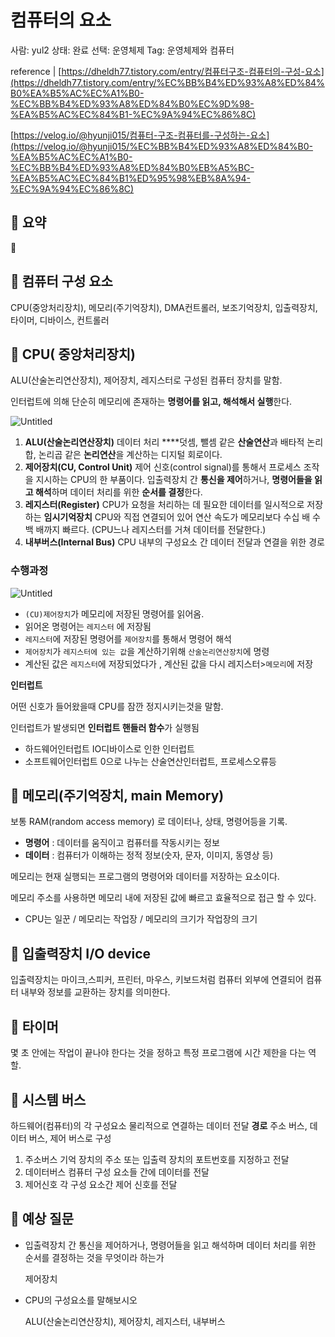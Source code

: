 # 컴퓨터의 요소

사람: yul2
상태: 완료
선택: 운영체제
Tag: 운영체제와 컴퓨터

reference | [https://dheldh77.tistory.com/entry/컴퓨터구조-컴퓨터의-구성-요소](https://dheldh77.tistory.com/entry/%EC%BB%B4%ED%93%A8%ED%84%B0%EA%B5%AC%EC%A1%B0-%EC%BB%B4%ED%93%A8%ED%84%B0%EC%9D%98-%EA%B5%AC%EC%84%B1-%EC%9A%94%EC%86%8C) 

[https://velog.io/@hyunji015/컴퓨터-구조-컴퓨터를-구성하는-요소](https://velog.io/@hyunji015/%EC%BB%B4%ED%93%A8%ED%84%B0-%EA%B5%AC%EC%A1%B0-%EC%BB%B4%ED%93%A8%ED%84%B0%EB%A5%BC-%EA%B5%AC%EC%84%B1%ED%95%98%EB%8A%94-%EC%9A%94%EC%86%8C) 

## 📖 요약

<aside>
📌

</aside>

## 🦖 컴퓨터 구성 요소

CPU(중앙처리장치), 메모리(주기억장치), DMA컨트롤러, 보조기억장치, 입출력장치, 타이머, 디바이스, 컨트롤러

## 🦖 CPU( 중앙처리장치)

ALU(산술논리연산장치), 제어장치, 레지스터로 구성된 컴퓨터 장치를 말함.

인터럽트에 의해 단순히 메모리에 존재하는 **명령어를 읽고, 해석해서 실행**한다.

![Untitled](%E1%84%8F%E1%85%A5%E1%86%B7%E1%84%91%E1%85%B2%E1%84%90%E1%85%A5%E1%84%8B%E1%85%B4%20%E1%84%8B%E1%85%AD%E1%84%89%E1%85%A9%20b8e64062fdc4483791d354f18af199a6/Untitled.png)

1. **ALU(산술논리연산장치)**
데이터 처리
****덧셈, 뺄셈 같은 **산술연산**과 배타적 논리합, 논리곱 같은 **논리연산**을 계산하는 디지털 회로이다.
2. **제어장치(CU, Control Unit)**
제어 신호(control signal)를 통해서 프로세스 조작을 지시하는 CPU의 한 부품이다.
입출력장치 간 **통신을 제어**하거나, **명령어들을 읽고 해석**하며 데이터 처리를 위한 **순서를 결정**한다.
3. **레지스터(Register)**
CPU가 요청을 처리하는 데 필요한 데이터를 일시적으로 저장하는 **임시기억장치**
CPU와 직접 연결되어 있어 연산 속도가 메모리보다 수십 배 수백 배까지 빠르다.
(CPU느나 레지스터를 거쳐 데이터를 전달한다.)
4. **내부버스(Internal Bus)**
CPU 내부의 구성요소 간 데이터 전달과 연결을 위한 경로 

### 수행과정

![Untitled](%E1%84%8F%E1%85%A5%E1%86%B7%E1%84%91%E1%85%B2%E1%84%90%E1%85%A5%E1%84%8B%E1%85%B4%20%E1%84%8B%E1%85%AD%E1%84%89%E1%85%A9%20b8e64062fdc4483791d354f18af199a6/Untitled%201.png)

- `(CU)제어장치`가 메모리에 저장된 명령어를 읽어옴.
- 읽어온 명령어는 `레지스터` 에 저장됨
- `레지스터`에 저장된 명령어를 `제어장치`를 통해서 명령어 해석
- `제어장치`가 `레지스터에 있는 값`을 계산하기위해 `산술논리연산장치`에 명령
- 계산된 값은 `레지스터`에 저장되었다가 ,
계산된 값을 다시 레지스터>`메모리`에 저장

**인터럽트**

어떤 신호가 들어왔을때 CPU를 잠깐 정지시키는것을 말함.

인터럽트가 발생되면 **인터럽트 핸들러 함수**가 실행됨

- 하드웨어인터럽트
IO디바이스로 인한 인터럽트
- 소프트웨어인터럽트
0으로 나누는 산술연산인터럽트, 프로세스오류등

## 🦖 메모리(주기억장치, main Memory)

보통 RAM(random access memory) 로 데이터나, 상태, 명령어등을 기록.

- **명령어** : 데이터를 움직이고 컴퓨터를 작동시키는 정보
- **데이터** : 컴퓨터가 이해하는 정적 정보(숫자, 문자, 이미지, 동영상 등)

메모리는 현재 실행되는 프로그램의 명령어와 데이터를 저장하는 요소이다.

메모리 주소를 사용하면 메모리 내에 저장된 값에 빠르고 효율적으로 접근 할 수 있다.

- CPU는 일꾼 / 메모리는 작업장 /  메모리의 크기가 작업장의 크기

## 🦖 입출력장치 I/O device

입출력장치는 마이크,스피커, 프린터, 마우스, 키보드처럼 컴퓨터 외부에 연결되어 컴퓨터 내부와 정보를 교환하는 장치를 의미한다.

## 🦖 타이머

몇 초 안에는 작업이 끝나야 한다는 것을 정하고 특정 프로그램에 시간 제한을 다는 역할.

## 🦖 시스템 버스

하드웨어(컴퓨터)의 각 구성요소 물리적으로 연결하는 데이터 전달 **경로**
주소 버스, 데이터 버스, 제어 버스로 구성

1. 주소버스
기억 장치의 주소 또는 입출력 장치의 포트번호를 지정하고 전달
2. 데이터버스
컴퓨터 구성 요소들 간에 데이터를 전달
3. 제어신호
각 구성 요소간 제어 신호를 전달

## 📢 예상 질문

- 입출력장치 간 통신을 제어하거나, 명령어들을 읽고 해석하며 데이터 처리를 위한 순서를 결정하는 것을 무엇이라 하는가
    
    제어장치
    
- CPU의 구성요소를 말해보시오
    
    ALU(산술논리연산장치), 제어장치, 레지스터, 내부버스